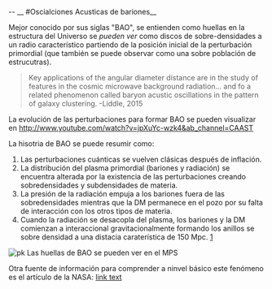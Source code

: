 -- __ #Oscialciones Acusticas de bariones__

Mejor conocido por sus siglas "BAO", se entienden como huellas en la estructura del Universo se *pueden ver* como discos de sobre-densidades a un radio característico partiendo de la posición inicial de la perturbación primordial (que también se puede observar como una sobre población de estrucutras). 

>Key applications of the angular diameter distance are in the study of features in the cosmic microwave background radiation... and fo a related phenomenon called baryon acustic oscillations in the pattern of galaxy clustering. -Liddle, 2015

La evolución de las perturbaciones para formar BAO se pueden visualizar en http://www.youtube.com/watch?v=jpXuYc-wzk4&ab_channel=CAAST 

La hisotria de BAO se puede resumir como:
1. Las perturbaciones cuánticas se vuelven clásicas después de inflación.
2. La distribución del plasma primordial (bariones y radiación) se encuentra alterada por la existencia de las perturbaciones creando sobredensidades y subdensidades de materia.
3. La presión de la radiación empuja a los bariones fuera de las sobredensidades mientras que la DM permanece en el pozo por su falta de interacción con los otros tipos de materia.
4. Cuando la radiación se desacopla del plasma, los bariones y la DM comienzan a interaccional gravitacionalmente formando los anillos se sobre densidad a una distacia caraterística de 150 Mpc. [1](https://www.bing.com/ck/a?!&&p=e94c0c2b8cbdc8ed8640ec05e4d71358264dd3255402fe23f1e9c5647cf2b487JmltdHM9MTc0MDUyODAwMA&ptn=3&ver=2&hsh=4&fclid=350e36ca-d3d1-6d40-297f-26d0d2376c73&psq=baryonic+acustic+oscillations&u=a1aHR0cHM6Ly9lbi53aWtpcGVkaWEub3JnL3dpa2kvQmFyeW9uX2Fjb3VzdGljX29zY2lsbGF0aW9ucw&ntb=1)

![pk](https://github.com/jcim28/PrimerRepo/pk_cdm.png)
Las huellas de BAO se pueden ver en el MPS

Otra fuente de información para comprender a ninvel básico este fenómeno es el artículo de la NASA: [link text](https://svs.gsfc.nasa.gov/13768)
